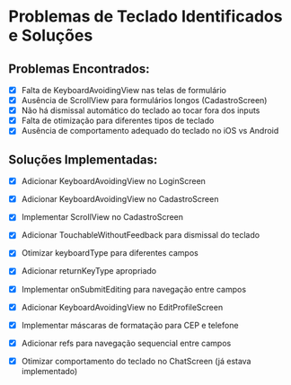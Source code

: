 # Problemas de Teclado Identificados e Soluções

## Problemas Encontrados:
- [x] Falta de KeyboardAvoidingView nas telas de formulário
- [x] Ausência de ScrollView para formulários longos (CadastroScreen)
- [x] Não há dismissal automático do teclado ao tocar fora dos inputs
- [x] Falta de otimização para diferentes tipos de teclado
- [x] Ausência de comportamento adequado do teclado no iOS vs Android

## Soluções Implementadas:
- [x] Adicionar KeyboardAvoidingView no LoginScreen
- [x] Adicionar KeyboardAvoidingView no CadastroScreen
- [x] Implementar ScrollView no CadastroScreen
- [x] Adicionar TouchableWithoutFeedback para dismissal do teclado
- [x] Otimizar keyboardType para diferentes campos
- [x] Adicionar returnKeyType apropriado
- [x] Implementar onSubmitEditing para navegação entre campos
- [x] Adicionar KeyboardAvoidingView no EditProfileScreen
- [x] Implementar máscaras de formatação para CEP e telefone
- [x] Adicionar refs para navegação sequencial entre campos
- [x] Otimizar comportamento do teclado no ChatScreen (já estava implementado)

